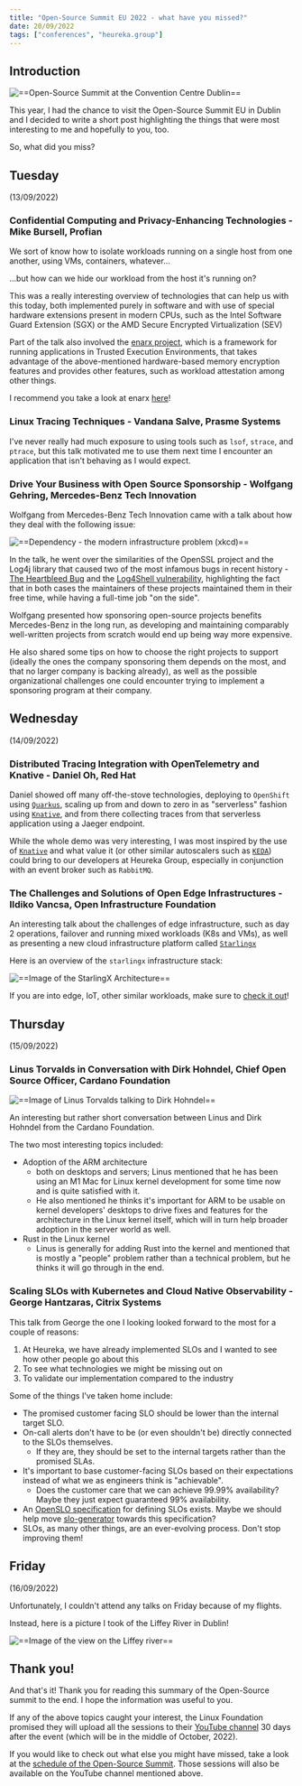 ```yaml
---
title: "Open-Source Summit EU 2022 - what have you missed?"
date: 20/09/2022
tags: ["conferences", "heureka.group"]
---
```


## Introduction

![==Open-Source Summit at the Convention Centre Dublin==](../../images/ossummiteu2022/ossummit-convention-center.jpeg)

This year, I had the chance to visit the Open-Source Summit EU in Dublin and I decided to write a short post highlighting the things that were most interesting to me and hopefully to you, too.

So, what did you miss?

## Tuesday

(13/09/2022)

### Confidential Computing and Privacy-Enhancing Technologies - Mike Bursell, Profian

We sort of know how to isolate workloads running on a single host from one another, using VMs, containers, whatever...

...but how can we hide our workload from the host it's running on?

This was a really interesting overview of technologies that can help us with this today, both implemented purely in software and with use of special hardware extensions present in modern CPUs, such as the Intel Software Guard Extension (SGX) or the AMD Secure Encrypted Virtualization (SEV)

Part of the talk also involved the [enarx project](https://enarx.dev/), which is a framework for running applications in Trusted Execution Environments, that takes advantage of the above-mentioned hardware-based memory encryption features and provides other features, such as workload attestation among other things.

I recommend you take a look at enarx [here](https://enarx.dev/docs/Start/Enarx)!

### Linux Tracing Techniques - Vandana Salve, Prasme Systems

I've never really had much exposure to using tools such as `lsof`, `strace`, and `ptrace`, but this talk motivated me to use them next time I encounter an application that isn't behaving as I would expect.

### Drive Your Business with Open Source Sponsorship - Wolfgang Gehring, Mercedes-Benz Tech Innovation

Wolfgang from Mercedes-Benz Tech Innovation came with a talk about how they deal with the following issue:

![==Dependency - the modern infrastructure problem (xkcd)==](https://imgs.xkcd.com/comics/dependency.png)

In the talk, he went over the similarities of the OpenSSL project and the Log4j library that caused two of the most infamous bugs in recent history - [The Heartbleed Bug](https://heartbleed.com/) and the [Log4Shell vulnerability](https://en.wikipedia.org/wiki/Log4Shell), highlighting the fact that in both cases the maintainers of these projects maintained them in their free time, while having a full-time job "on the side".

Wolfgang presented how sponsoring open-source projects benefits Mercedes-Benz in the long run, as developing and maintaining comparably well-written projects from scratch would end up being way more expensive.

He also shared some tips on how to choose the right projects to support (ideally the ones the company sponsoring them depends on the most, and that no larger company is backing already), as well as the possible organizational challenges one could encounter trying to implement a sponsoring program at their company.

## Wednesday

(14/09/2022)

### Distributed Tracing Integration with OpenTelemetry and Knative - Daniel Oh, Red Hat

Daniel showed off many off-the-stove technologies, deploying to `OpenShift` using [`Quarkus`](https://quarkus.io), scaling up from and down to zero in as "serverless" fashion using [`Knative`](https://knative.dev/docs/), and from there collecting traces from that serverless application using a Jaeger endpoint.

While the whole demo was very interesting, I was most inspired by the use of [`Knative`](https://knative.dev/docs/) and what value it (or other similar autoscalers such as [`KEDA`](https://keda.sh/)) could bring to our developers at Heureka Group, especially in conjunction with an event broker such as `RabbitMQ`.

### The Challenges and Solutions of Open Edge Infrastructures - Ildiko Vancsa, Open Infrastructure Foundation

An interesting talk about the challenges of edge infrastructure, such as day 2 operations, failover and running mixed workloads (K8s and VMs), as well as presenting a new cloud infrastructure platform called [`Starlingx`](https://www.starlingx.io/)

Here is an overview of the `starlingx` infrastructure stack:

![==Image of the StarlingX Architecture==](../../images/ossummiteu2022/starlingx.jpg)

If you are into edge, IoT, other similar workloads, make sure to [check it out](https://www.starlingx.io/)!

## Thursday

(15/09/2022)

### Linus Torvalds in Conversation with Dirk Hohndel, Chief Open Source Officer, Cardano Foundation

![==Image of Linus Torvalds talking to Dirk Hohndel==](../../images/ossummiteu2022/linus-with-dirk.jpeg)

An interesting but rather short conversation between Linus and Dirk Hohndel from the Cardano Foundation.

The two most interesting topics included:

- Adoption of the ARM architecture
  - both on desktops and servers; Linus mentioned that he has been using an M1 Mac for Linux kernel development for some time now and is quite satisfied with it.
  - He also mentioned he thinks it's important for ARM to be usable on kernel developers' desktops to drive fixes and features for the architecture in the Linux kernel itself, which will in turn help broader adoption in the server world as well.
- Rust in the Linux kernel
  - Linus is generally for adding Rust into the kernel and mentioned that is mostly a "people" problem rather than a technical problem, but he thinks it will go through in the end.

### Scaling SLOs with Kubernetes and Cloud Native Observability - George Hantzaras, Citrix Systems

This talk from George the one I looking looked forward to the most for a couple of reasons:

1. At Heureka, we have already implemented SLOs and I wanted to see how other people go about this
2. To see what technologies we might be missing out on
3. To validate our implementation compared to the industry

Some of the things I've taken home include:

- The promised customer facing SLO should be lower than the internal target SLO.
- On-call alerts don't have to be (or even shouldn't be) directly connected to the SLOs themselves.
  - If they are, they should be set to the internal targets rather than the promised SLAs.
- It's important to base customer-facing SLOs based on their expectations instead of what we as engineers think is "achievable".
  - Does the customer care that we can achieve 99.99% availability? Maybe they just expect guaranteed 99% availability.
- An [OpenSLO specification](https://github.com/openslo/openslo) for defining SLOs exists. Maybe we should help move [slo-generator](https://github.com/google/slo-generator) towards this specification?
- SLOs, as many other things, are an ever-evolving process. Don't stop improving them!

## Friday

(16/09/2022)

Unfortunately, I couldn't attend any talks on Friday because of my flights.

Instead, here is a picture I took of the Liffey River in Dublin!

![==Image of the view on the Liffey river==](../../images/ossummiteu2022/dublin-riverview.jpg)

## Thank you!

And that's it! Thank you for reading this summary of the Open-Source summit to the end. I hope the information was useful to you.

If any of the above topics caught your interest, the Linux Foundation promised they will upload all the sessions to their [YouTube channel](https://www.youtube.com/user/TheLinuxFoundation) 30 days after the event (which will be in the middle of October, 2022).

If you would like to check out what else you might have missed, take a look at the [schedule of the Open-Source Summit](https://events.linuxfoundation.org/open-source-summit-europe/program/schedule). Those sessions will also be available on the YouTube channel mentioned above.
